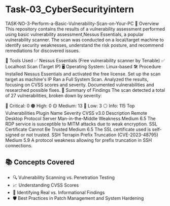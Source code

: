 # Task-03_CyberSecurityintern
 TASK-NO-3-Perform-a-Basic-Vulnerability-Scan-on-Your-PC
📌 Overview
This repository contains the results of a vulnerability assessment performed using basic vulnerability assessment,Nessus Essentials, a popular vulnerability scanner. The scan was conducted on a local/target machine to identify security weaknesses, understand the risk posture, and recommend remediations for discovered issues.

🧰 Tools Used
✅ Nessus Essentials (Free vulnerability scanner by Tenable)
✅ Localhost Scan (Target IP)
🖥️ Operating System: Linux-based
🛠️ Procedure
Installed Nessus Essentials and activated the free license.
Set up the scan target as machine's IP
Ran a Full System Scan.
Analyzed the results, focusing on CVSS scores and severity.
Documented vulnerabilities and researched possible fixes.
🚨 Summary of Findings
The scan detected a total of 27 vulnerabilities, broken down by severity:

🔴 Critical: 0
🟠 High: 0
🟡 Medium: 13
🔵 Low: 3
⚪ Info: 115
Top Vulnerabilities
Plugin Name	Severity	CVSS v3.0	Description
Remote Desktop Protocol Server Man-in-the-Middle Weakness	Medium	6.5	The RDP service is susceptible to MITM attacks due to weak encryption.
SSL Certificate Cannot Be Trusted	Medium	6.5	The SSL certificate used is self-signed or not trusted.
SSH Terrapin Prefix Truncation (CVE-2023-48795)	Medium	5.9	A protocol weakness allowing for prefix truncation in SSH connections.

## 📚 Concepts Covered

- 🔍 Vulnerability Scanning vs. Penetration Testing
- 📈 Understanding CVSS Scores
- 🧠 Identifying Real vs. Informational Findings
- 🛡️ Best Practices in Patch Management and System Hardening
